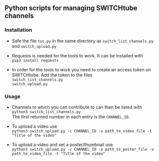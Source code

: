 ## Python scripts for managing SWITCHtube channels

### Installation 

* Safe the file ```tus.py``` in the same directory as ```switch_list_channels.py``` and ```switch_upload.py```

* Requests is needed for the tools to work. It can be installed with\
```pip3 install requests```

* In order for the tools to work you need to create an access token on SWITCHtube. Add the token to the files\
```switch_list_channels.py```\
```switch_upload.py```

### Usage

* Channels to which you can contribute to can then be listed with\
```python3 switch_list_channels.py```\
The first returned number in each entry is the ```CHANNEL_ID```. 

* To upload a video use\
```python3 switch_upload.py -c CHANNEL_ID -v path_to_video_file -t "Title of the video"```

* To upload a video and set a poster/thumbnail use\
```python3 switch_upload.py -c CHANNEL_ID -p path_to_poster_file -v path_to_video_file -t "Title of the video"```